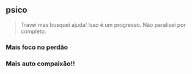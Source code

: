 ## psico


> Travei mas busquei ajuda!
> Isso é um progresso.
> Não paralisei por completo.


### Mais foco no perdão

### Mais auto compaixão!!

